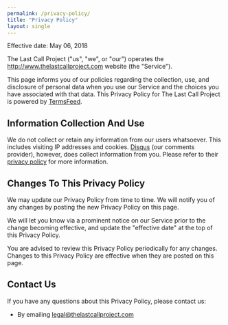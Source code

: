 ```yaml
---
permalink: /privacy-policy/
title: "Privacy Policy"
layout: single
---
```


Effective date: May 06, 2018

The Last Call Project ("us", "we", or "our") operates the
http://www.thelastcallproject.com website (the "Service").

This page informs you of our policies regarding the collection, use, and
disclosure of personal data when you use our Service and the choices you have
associated with that data. This Privacy Policy for The Last Call Project is
powered by [TermsFeed](https://termsfeed.com/).

Information Collection And Use  
------------------------------

We do not collect or retain any information from our users whatsoever.  This includes visiting IP addresses and cookies.  [Disqus](https://disqus.com/) (our comments provider), however, does collect information from you.  Please refer to their [privacy policy](https://help.disqus.com/terms-and-policies/disqus-privacy-policy) for more information.

Changes To This Privacy Policy  
------------------------------

We may update our Privacy Policy from time to time. We will notify you of any
changes by posting the new Privacy Policy on this page.

We will let you know via a prominent notice on our Service prior
to the change becoming effective, and update the "effective date" at the top of
this Privacy Policy.

You are advised to review this Privacy Policy periodically for any changes.
Changes to this Privacy Policy are effective when they are posted on this
page.

Contact Us  
----------

If you have any questions about this Privacy Policy, please contact us:

  * By emailing [legal@thelastcallproject.com](mailto:legal@thelastcallproject.com)
